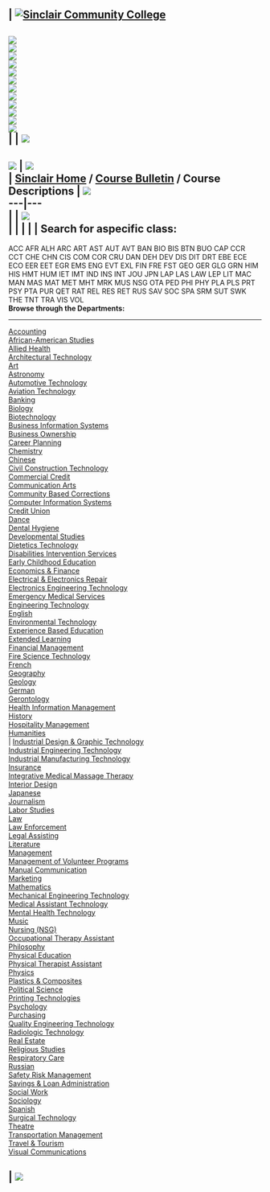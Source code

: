 | [![Sinclair Community College](graphics/00.gif)](http://www.sinclair.edu)  
---  
[![](graphics/01A.gif)](http://www.sinclair.edu/welcome.htm)  
[![](graphics/02A.gif)](http://www.sinclair.edu/information/)  
[![](graphics/03A.gif)](http://www.sinclair.edu/information.html)  
[![](graphics/04A.gif)](http://www.sinclair.edu/departments/admissions/)  
[![](graphics/05A.gif)](http://www.sinclair.edu/distance/)  
[![](graphics/06A.gif)](http://www.sinclair.edu/stuservices.html)  
[![](graphics/07A.gif)](http://www.sinclair.edu/divisions/)  
[![](graphics/08A.gif)](http://www.sinclair.edu/departments/)  
[![](graphics/09A.gif)](http://www.sinclair.edu/contact.html)  
[![](graphics/10A.gif)](http://www.sinclair.edu/search.html)  
[![](graphics/11a.gif)](http://www.sinclair.edu)  
![](graphics/11b.gif)  
|  | ![](graphics2/bar.gif)  
---  
![](graphics2/descriptions_title.jpg) | ![](graphics2/header2.gif)  
|  [Sinclair Home](http://www.sinclair.edu) / [Course Bulletin](index.cfm) /
Course Descriptions  | ![](graphics2/arc1.gif)  
---|---  
  |   | ![](graphics2/arc2.gif)  
|   |  |  |  | **Search for aspecific class:**  
---  
ACC AFR ALH ARC ART AST AUT AVT BAN BIO BIS BTN BUO CAP CCR CCT CHE CHN CIS
COM COR CRU DAN DEH DEV DIS DIT DRT EBE ECE ECO EER EET EGR EMS ENG EVT EXL
FIN FRE FST GEO GER GLG GRN HIM HIS HMT HUM IET IMT IND INS INT JOU JPN LAP
LAS LAW LEP LIT MAC MAN MAS MAT MET MHT MRK MUS NSG OTA PED PHI PHY PLA PLS
PRT PSY PTA PUR QET RAT REL RES RET RUS SAV SOC SPA SRM SUT SWK THE TNT TRA
VIS VOL  
**Browse through the Departments:**  
  
---  
[Accounting](displayDescription.cfm?qtr=02FA&DeptID=ACC)  
[African-American Studies](displayDescription.cfm?qtr=02FA&DeptID=AFR)  
[Allied Health](displayDescription.cfm?qtr=02FA&DeptID=ALH)  
[Architectural Technology](displayDescription.cfm?qtr=02FA&DeptID=ARC)  
[Art](displayDescription.cfm?qtr=02FA&DeptID=ART)  
[Astronomy](displayDescription.cfm?qtr=02FA&DeptID=AST)  
[Automotive Technology](displayDescription.cfm?qtr=02FA&DeptID=AUT)  
[Aviation Technology](displayDescription.cfm?qtr=02FA&DeptID=AVT)  
[Banking](displayDescription.cfm?qtr=02FA&DeptID=BAN)  
[Biology](displayDescription.cfm?qtr=02FA&DeptID=BIO)  
[Biotechnology](displayDescription.cfm?qtr=02FA&DeptID=BTN)  
[Business Information Systems](displayDescription.cfm?qtr=02FA&DeptID=BIS)  
[Business Ownership](displayDescription.cfm?qtr=02FA&DeptID=BUO)  
[Career Planning](displayDescription.cfm?qtr=02FA&DeptID=CAP)  
[Chemistry](displayDescription.cfm?qtr=02FA&DeptID=CHE)  
[Chinese](displayDescription.cfm?qtr=02FA&DeptID=CHN)  
[Civil Construction Technology](displayDescription.cfm?qtr=02FA&DeptID=CCT)  
[Commercial Credit](displayDescription.cfm?qtr=02FA&DeptID=CCR)  
[Communication Arts](displayDescription.cfm?qtr=02FA&DeptID=COM)  
[Community Based Corrections](displayDescription.cfm?qtr=02FA&DeptID=COR)  
[Computer Information Systems](displayDescription.cfm?qtr=02FA&DeptID=CIS)  
[Credit Union](displayDescription.cfm?qtr=02FA&DeptID=CRU)  
[Dance](displayDescription.cfm?qtr=02FA&DeptID=DAN)  
[Dental Hygiene](displayDescription.cfm?qtr=02FA&DeptID=DEH)  
[Developmental Studies](displayDescription.cfm?qtr=02FA&DeptID=DEV)  
[Dietetics Technology](displayDescription.cfm?qtr=02FA&DeptID=DIT)  
[Disabilities Intervention
Services](displayDescription.cfm?qtr=02FA&DeptID=DIS)  
[Early Childhood Education](displayDescription.cfm?qtr=02FA&DeptID=ECE)  
[Economics & Finance](displayDescription.cfm?qtr=02FA&DeptID=ECO)  
[Electrical & Electronics Repair](displayDescription.cfm?qtr=02FA&DeptID=EER)  
[Electronics Engineering
Technology](displayDescription.cfm?qtr=02FA&DeptID=EET)  
[Emergency Medical Services](displayDescription.cfm?qtr=02FA&DeptID=EMS)  
[Engineering Technology](displayDescription.cfm?qtr=02FA&DeptID=EGR)  
[English](displayDescription.cfm?qtr=02FA&DeptID=ENG)  
[Environmental Technology](displayDescription.cfm?qtr=02FA&DeptID=EVT)  
[Experience Based Education](displayDescription.cfm?qtr=02FA&DeptID=EBE)  
[Extended Learning](displayDescription.cfm?qtr=02FA&DeptID=EXL)  
[Financial Management](displayDescription.cfm?qtr=02FA&DeptID=FIN)  
[Fire Science Technology](displayDescription.cfm?qtr=02FA&DeptID=FST)  
[French](displayDescription.cfm?qtr=02FA&DeptID=FRE)  
[Geography](displayDescription.cfm?qtr=02FA&DeptID=GEO)  
[Geology](displayDescription.cfm?qtr=02FA&DeptID=GLG)  
[German](displayDescription.cfm?qtr=02FA&DeptID=GER)  
[Gerontology](displayDescription.cfm?qtr=02FA&DeptID=GRN)  
[Health Information Management](displayDescription.cfm?qtr=02FA&DeptID=HIM)  
[History](displayDescription.cfm?qtr=02FA&DeptID=HIS)  
[Hospitality Management](displayDescription.cfm?qtr=02FA&DeptID=HMT)  
[Humanities](displayDescription.cfm?qtr=02FA&DeptID=HUM)  
|  [Industrial Design & Graphic
Technology](displayDescription.cfm?qtr=02FA&DeptID=DRT)  
[Industrial Engineering
Technology](displayDescription.cfm?qtr=02FA&DeptID=IET)  
[Industrial Manufacturing
Technology](displayDescription.cfm?qtr=02FA&DeptID=INT)  
[Insurance](displayDescription.cfm?qtr=02FA&DeptID=INS)  
[Integrative Medical Massage
Therapy](displayDescription.cfm?qtr=02FA&DeptID=IMT)  
[Interior Design](displayDescription.cfm?qtr=02FA&DeptID=IND)  
[Japanese](displayDescription.cfm?qtr=02FA&DeptID=JPN)  
[Journalism](displayDescription.cfm?qtr=02FA&DeptID=JOU)  
[Labor Studies](displayDescription.cfm?qtr=02FA&DeptID=LAS)  
[Law](displayDescription.cfm?qtr=02FA&DeptID=LAW)  
[Law Enforcement](displayDescription.cfm?qtr=02FA&DeptID=LEP)  
[Legal Assisting](displayDescription.cfm?qtr=02FA&DeptID=LAP)  
[Literature](displayDescription.cfm?qtr=02FA&DeptID=LIT)  
[Management](displayDescription.cfm?qtr=02FA&DeptID=MAN)  
[Management of Volunteer Programs](displayDescription.cfm?qtr=02FA&DeptID=VOL)  
[Manual Communication](displayDescription.cfm?qtr=02FA&DeptID=MAC)  
[Marketing](displayDescription.cfm?qtr=02FA&DeptID=MRK)  
[Mathematics](displayDescription.cfm?qtr=02FA&DeptID=MAT)  
[Mechanical Engineering
Technology](displayDescription.cfm?qtr=02FA&DeptID=MET)  
[Medical Assistant Technology](displayDescription.cfm?qtr=02FA&DeptID=MAS)  
[Mental Health Technology](displayDescription.cfm?qtr=02FA&DeptID=MHT)  
[Music](displayDescription.cfm?qtr=02FA&DeptID=MUS)  
[Nursing (NSG)](displayDescription.cfm?qtr=02FA&DeptID=NSG)  
[Occupational Therapy Assistant](displayDescription.cfm?qtr=02FA&DeptID=OTA)  
[Philosophy](displayDescription.cfm?qtr=02FA&DeptID=PHI)  
[Physical Education](displayDescription.cfm?qtr=02FA&DeptID=PED)  
[Physical Therapist Assistant](displayDescription.cfm?qtr=02FA&DeptID=PTA)  
[Physics](displayDescription.cfm?qtr=02FA&DeptID=PHY)  
[Plastics & Composites](displayDescription.cfm?qtr=02FA&DeptID=PLA)  
[Political Science](displayDescription.cfm?qtr=02FA&DeptID=PLS)  
[Printing Technologies](displayDescription.cfm?qtr=02FA&DeptID=PRT)  
[Psychology](displayDescription.cfm?qtr=02FA&DeptID=PSY)  
[Purchasing](displayDescription.cfm?qtr=02FA&DeptID=PUR)  
[Quality Engineering Technology](displayDescription.cfm?qtr=02FA&DeptID=QET)  
[Radiologic Technology](displayDescription.cfm?qtr=02FA&DeptID=RAT)  
[Real Estate](displayDescription.cfm?qtr=02FA&DeptID=RES)  
[Religious Studies](displayDescription.cfm?qtr=02FA&DeptID=REL)  
[Respiratory Care](displayDescription.cfm?qtr=02FA&DeptID=RET)  
[Russian](displayDescription.cfm?qtr=02FA&DeptID=RUS)  
[Safety Risk Management](displayDescription.cfm?qtr=02FA&DeptID=SRM)  
[Savings & Loan Administration](displayDescription.cfm?qtr=02FA&DeptID=SAV)  
[Social Work](displayDescription.cfm?qtr=02FA&DeptID=SWK)  
[Sociology](displayDescription.cfm?qtr=02FA&DeptID=SOC)  
[Spanish](displayDescription.cfm?qtr=02FA&DeptID=SPA)  
[Surgical Technology](displayDescription.cfm?qtr=02FA&DeptID=SUT)  
[Theatre](displayDescription.cfm?qtr=02FA&DeptID=THE)  
[Transportation Management](displayDescription.cfm?qtr=02FA&DeptID=TRA)  
[Travel & Tourism](displayDescription.cfm?qtr=02FA&DeptID=TNT)  
[Visual Communications](displayDescription.cfm?qtr=02FA&DeptID=VIS)  
  
| ![](graphics2/rightbar.gif)  
---

